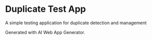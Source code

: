 # Duplicate Test App

A simple testing application for duplicate detection and management

Generated with AI Web App Generator.